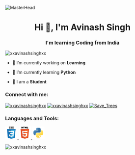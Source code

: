 ![MasterHead](https://t3.ftcdn.net/jpg/04/57/93/78/360_F_457937822_6guyVRMr4cCdCr36zPg7Er7WRaf0FbSn.jpg)
<h1 align="center">Hi 👋, I'm Avinash Singh</h1>
<h3 align="center">I'm learning Coding from India</h3>

<p align="left"> <img src="https://komarev.com/ghpvc/?username=xxavinashsinghxx&label=Profile%20views&color=0e75b6&style=flat" alt="xxavinashsinghxx" /> </p>

- 🔭 I’m currently working on **Learning**

- 🌱 I’m currently learning **Python**

- 💬 I am a **Student**

<h3 align="left">Connect with me:</h3>
<p align="left">
<a href="https://www.hackerrank.com/xxavinashsinghxx" target="blank"><img align="center" src="https://raw.githubusercontent.com/rahuldkjain/github-profile-readme-generator/master/src/images/icons/Social/hackerrank.svg" alt="xxavinashsinghxx" height="30" width="40" /></a>
<a href="https://www.leetcode.com/xxavinashsinghxx" target="blank"><img align="center" src="https://raw.githubusercontent.com/rahuldkjain/github-profile-readme-generator/master/src/images/icons/Social/leet-code.svg" alt="xxavinashsinghxx" height="30" width="40" /></a>
<a href="https://discord.gg/Save_Trees" target="blank"><img align="center" src="https://raw.githubusercontent.com/rahuldkjain/github-profile-readme-generator/master/src/images/icons/Social/discord.svg" alt="Save_Trees" height="30" width="40" /></a>
</p>

<h3 align="left">Languages and Tools:</h3>
<p align="left"> <a href="https://www.w3schools.com/css/" target="_blank" rel="noreferrer"> <img src="https://raw.githubusercontent.com/devicons/devicon/master/icons/css3/css3-original-wordmark.svg" alt="css3" width="40" height="40"/> </a> <a href="https://www.w3.org/html/" target="_blank" rel="noreferrer"> <img src="https://raw.githubusercontent.com/devicons/devicon/master/icons/html5/html5-original-wordmark.svg" alt="html5" width="40" height="40"/> </a> <a href="https://www.python.org" target="_blank" rel="noreferrer"> <img src="https://raw.githubusercontent.com/devicons/devicon/master/icons/python/python-original.svg" alt="python" width="40" height="40"/> </a> </p>

<p><img align="center" src="https://github-readme-stats.vercel.app/api/top-langs?username=xxavinashsinghxx&show_icons=true&locale=en&layout=compact&theme=dark" alt="xxavinashsinghxx" /></p>
